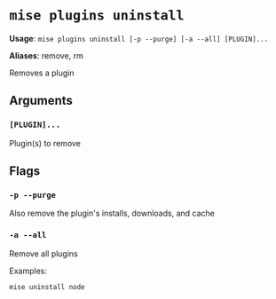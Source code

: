 # `mise plugins uninstall`

**Usage**: `mise plugins uninstall [-p --purge] [-a --all] [PLUGIN]...`

**Aliases**: remove, rm

Removes a plugin

## Arguments

### `[PLUGIN]...`

Plugin(s) to remove

## Flags

### `-p --purge`

Also remove the plugin's installs, downloads, and cache

### `-a --all`

Remove all plugins

Examples:

    mise uninstall node
